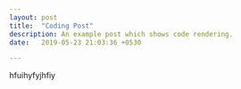 ```yaml
---
layout: post
title:  "Coding Post"
description: An example post which shows code rendering.
date:   2019-05-23 21:03:36 +0530

---
```

hfuihyfyjhfiy
